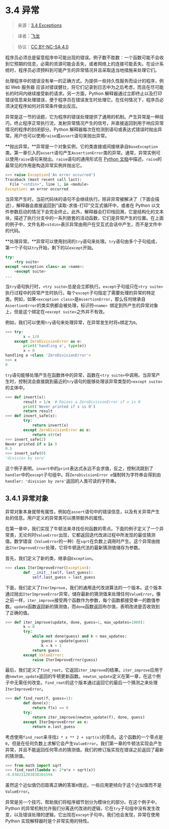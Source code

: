 # 3.4 异常

> 来源：[3.4   Exceptions](http://www-inst.eecs.berkeley.edu/~cs61a/sp12/book/interpretation.html#exceptions)

> 译者：[飞龙](https://github.com/wizardforcel)

> 协议：[CC BY-NC-SA 4.0](http://creativecommons.org/licenses/by-nc-sa/4.0/)

程序员必须总是留意程序中可能出现的错误。例子数不胜数：一个函数可能不会收到它预期的信息，必需的资源可能会丢失，或者网络上的连接可能丢失。在设计系统时，程序员必须预料到可能产生的异常情况并且采取适当地措施来处理它们。

处理程序中的错误没有单一的正确方式。为提供一些持久性服务而设计的程序，例如 Web 服务器 应该对错误健壮，将它们记录到日志中为之后考虑，而且在尽可能长的时间内继续接受新的请求。另一方面，Python 解释器通过立即终止以及打印错误信息来处理错误，便于程序员在错误发生时处理它。在任何情况下，程序员必须决定程序如何对异常条件做出反应。

异常是这一节的话题，它为程序的错误处理提供了通用的机制。产生异常是一种技巧，终止程序正常执行流，发射异常情况产生的信号，并直接返回到用于响应异常情况的程序的封闭部分。Python 解释器每次在检测到语句或表达式错误时抛出异常。用户也可以使用`raise`或`assert`语句来抛出异常。

**抛出异常。**异常是一个对象实例，它的类直接或间接继承自`BaseException`类。第一章引入的`assert`语句产生`AssertionError`类的异常。通常，异常实例可以使用`raise`语句来抛出。`raise`语句的通用形式在 [Python 文档](http://docs.python.org/py3k/reference/simple_stmts.html#raise)中描述。`raise`的最常见的作用是构造异常实例并抛出它。

```py
>>> raise Exception('An error occurred')
Traceback (most recent call last):
  File "<stdin>", line 1, in <module>
Exception: an error occurred
```

当异常产生时，当前代码块的语句不会继续执行。除非异常被解决了（下面会描述），解释器会直接返回到“读取-求值-打印”交互式循环中，或者在 Python 以文件参数启动的情况下会完全终止。此外，解释器会打印栈回溯，它是结构化的文本块，描述了执行分支中的一系列嵌套的活动函数，它们是异常产生的位置。在上面的例子中，文件名称`<stdin>`表示异常由用户在交互式会话中产生，而不是文件中的代码。

**处理异常。**异常可以使用封闭的`try`语句来处理。`try`语句由多个子句组成，第一个子句以`try`开始，剩下的以`except`开始。

```py
try:
    <try suite>
except <exception class> as <name>:
    <except suite>
...
```

当`try`语句执行时，`<try suite>`总是会立即执行。`except`子句组只在`<try suite>`执行过程中的异常产生时执行。每个`except`子句指定了需要处理的异常的特定类。例如，如果`<exception class>`是`AssertionError`，那么任何继承自`AssertionError`的类实例都会被处理，标识符`<name> `绑定到所产生的异常对象上，但是这个绑定在`<except suite>`之外并不有效。

例如，我们可以使用`try`语句来处理异常，在异常发生时将`x`绑定为`0`。

```py
>>> try:
        x = 1/0
    except ZeroDivisionError as e:
        print('handling a', type(e))
        x = 0
handling a <class 'ZeroDivisionError'>
>>> x
0
```

`try`语句能够处理产生在函数体中的异常，函数在`<try suite>`中调用。当异常产生时，控制流会直接跳到最近的`try`语句的能够处理该异常类型的`<except suite>`的主体中。

```py
>>> def invert(x):
        result = 1/x  # Raises a ZeroDivisionError if x is 0
        print('Never printed if x is 0')
        return result
>>> def invert_safe(x):
        try:
            return invert(x)
        except ZeroDivisionError as e:
            return str(e)
>>> invert_safe(2)
Never printed if x is 0
0.5
>>> invert_safe(0)
'division by zero'
```

这个例子表明，`invert`中的`print`表达式永远不会求值，反之，控制流跳到了`handler`中的`except`子句组中。将`ZeroDivisionError e`强制转为字符串会得到由`handler: 'division by zero'`返回的人类可读的字符串。

## 3.4.1 异常对象

异常对象本身就带有属性，例如在`assert`语句中的错误信息，以及有关异常产生处的信息。用户定义的异常类可以携带额外的属性。

在第一章中，我们实现了牛顿法来寻找任何函数的零点。下面的例子定义了一个异常类，无论何时`ValueError`出现，它都返回迭代改进过程中所发现的最佳猜测值。数学错误（`ValueError`的一种）在`sqrt`在负数上调用时产生。这个异常由抛出`IterImproveError`处理，它将牛顿迭代法的最新猜测值储存为参数。

首先，我们定义了新的类，继承自`Exception`。

```py
>>> class IterImproveError(Exception):
        def __init__(self, last_guess):
            self.last_guess = last_guess
```

下面，我们定义了`IterImprove`，我们的通用迭代改进算法的一个版本。这个版本通过抛出`IterImproveError`异常，储存最新的猜测值来处理任何`ValueError`。像之前一样，`iter_improve`接受两个函数作为参数，每个函数都接受单一的数值参数。`update`函数返回新的猜测值，而`done`函数返回布尔值，表明改进是否收敛到了正确的值。

```py
>>> def iter_improve(update, done, guess=1, max_updates=1000):
        k = 0
        try:
            while not done(guess) and k < max_updates:
                guess = update(guess)
                k = k + 1
            return guess
        except ValueError:
            raise IterImproveError(guess)
```

最后，我们定义了`find_root`，它返回`iter_improve`的结果。`iter_improve`应用于由`newton_update`返回的牛顿更新函数。`newton_update`定义在第一章，在这个例子中无需任何改变。`find_root`的这个版本通过返回它的最后一个猜测之来处理`IterImproveError`。

```py
>>> def find_root(f, guess=1):
        def done(x):
            return f(x) == 0
        try:
            return iter_improve(newton_update(f), done, guess)
        except IterImproveError as e:
            return e.last_guess
```

考虑使用`find_root`来寻找`2 * x ** 2 + sqrt(x)`的零点。这个函数的一个零点是`0`，但是在任何负数上求解它会产生`ValueError`。我们第一章的牛顿法实现会产生异常，并且不能返回任何零点的猜测值。我们的修订版实现在错误之前返回了最新的猜测值。

```py
>>> from math import sqrt
>>> find_root(lambda x: 2*x*x + sqrt(x))
-0.030211203830201594
```

虽然这个近似值仍旧距离正确的答案`0`很远，一些应用更倾向于这个近似值而不是`ValueError`。

异常是另一个技巧，帮助我们将程序细节划分为模块化的部分。在这个例子中，Python 的异常机制允许我们分离迭代改进的逻辑，它在`try`子句组中没有发生改变，以及错误处理的逻辑，它出现在`except`子句中。我们也会发现，异常在使用 Python 实现解释器时是个非常实用的特性。
